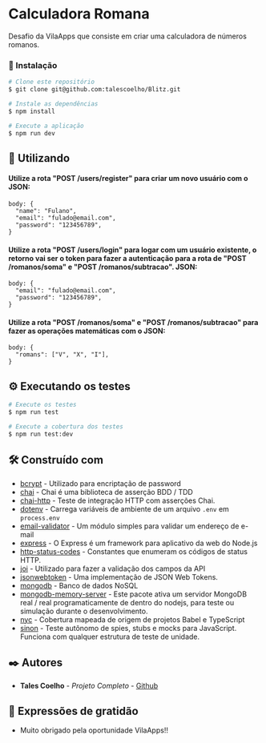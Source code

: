 # Calculadora Romana

Desafio da VilaApps que consiste em criar uma calculadora de números romanos.

### 🔧 Instalação

```bash
# Clone este repositório
$ git clone git@github.com:talescoelho/Blitz.git

# Instale as dependências
$ npm install

# Execute a aplicação
$ npm run dev
```

## 🚀 Utilizando

#### Utilize a rota "POST /users/register" para criar um novo usuário com o JSON:
```
body: {
  "name": "Fulano",
  "email": "fulado@email.com",
  "password": "123456789",
}
```

#### Utilize a rota "POST /users/login" para logar com um usuário existente, o retorno vai ser o token para fazer a autenticação para a rota de "POST /romanos/soma" e "POST /romanos/subtracao". JSON:
```
body: {
  "email": "fulado@email.com",
  "password": "123456789",
}
```

#### Utilize a rota "POST /romanos/soma" e "POST /romanos/subtracao" para fazer as operações matemáticas com o JSON:
```
body: {
  "romans": ["V", "X", "I"],
}
```

## ⚙️ Executando os testes

```bash
# Execute os testes
$ npm run test

# Execute a cobertura dos testes
$ npm run test:dev
```

## 🛠️ Construído com

* [bcrypt](https://github.com/kelektiv/node.bcrypt.js) - Utilizado para encriptação de password
* [chai](https://www.chaijs.com/) - Chai é uma biblioteca de asserção BDD / TDD
* [chai-http](https://www.chaijs.com/plugins/chai-http/) - Teste de integração HTTP com asserções Chai.
* [dotenv](https://www.npmjs.com/package/dotenv) - Carrega variáveis de ambiente de um arquivo `.env` em `process.env`
* [email-validator](https://www.npmjs.com/package/email-validator) - Um módulo simples para validar um endereço de e-mail
* [express](https://expressjs.com/pt-br/) - O Express é um framework para aplicativo da web do Node.js
* [http-status-codes](https://www.npmjs.com/package/http-status-codes) - Constantes que enumeram os códigos de status HTTP.
* [joi](https://joi.dev/api/?v=17.4.2) - Utilizado para fazer a validação dos campos da API
* [jsonwebtoken](https://github.com/auth0/node-jsonwebtoken) - Uma implementação de JSON Web Tokens.
* [mongodb](https://www.mongodb.com/) - Banco de dados NoSQL
* [mongodb-memory-server](https://github.com/nodkz/mongodb-memory-server) - Este pacote ativa um servidor MongoDB real / real programaticamente de dentro do nodejs, para teste ou simulação durante o desenvolvimento.
* [nyc](https://www.npmjs.com/package/nyc) - Cobertura mapeada de origem de projetos Babel e TypeScript
* [sinon](https://sinonjs.org/) - Teste autônomo de spies, stubs e mocks para JavaScript. Funciona com qualquer estrutura de teste de unidade.

## ✒️ Autores

* **Tales Coelho** - *Projeto Completo* - [Github](https://github.com/talescoelho)

## 🎁 Expressões de gratidão

* Muito obrigado pela oportunidade VilaApps!!
